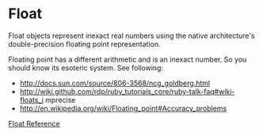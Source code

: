 # Float

Float objects represent inexact real numbers using the native architecture's
double-precision floating point representation.

Floating point has a different arithmetic and is an inexact number. So you
should know its esoteric system. See following:

*   http://docs.sun.com/source/806-3568/ncg_goldberg.html
*   http://wiki.github.com/rdp/ruby_tutorials_core/ruby-talk-faq#wiki-floats_i
    mprecise
*   http://en.wikipedia.org/wiki/Floating_point#Accuracy_problems


[Float Reference](https://ruby-doc.org/core-2.5.0/Float.html)
